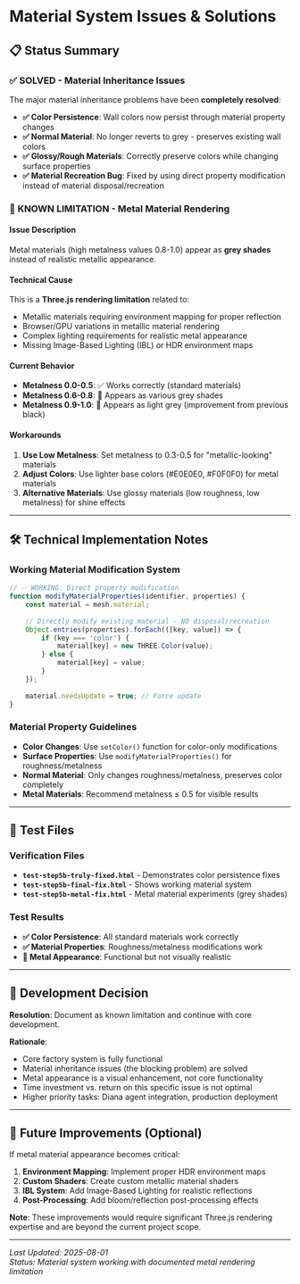 # Material System Issues & Solutions

## 📋 Status Summary

### ✅ **SOLVED - Material Inheritance Issues**
The major material inheritance problems have been **completely resolved**:

- **✅ Color Persistence**: Wall colors now persist through material property changes
- **✅ Normal Material**: No longer reverts to grey - preserves existing wall colors
- **✅ Glossy/Rough Materials**: Correctly preserve colors while changing surface properties
- **✅ Material Recreation Bug**: Fixed by using direct property modification instead of material disposal/recreation

### 🔄 **KNOWN LIMITATION - Metal Material Rendering**

#### Issue Description
Metal materials (high metalness values 0.8-1.0) appear as **grey shades** instead of realistic metallic appearance.

#### Technical Cause
This is a **Three.js rendering limitation** related to:
- Metallic materials requiring environment mapping for proper reflection
- Browser/GPU variations in metallic material rendering
- Complex lighting requirements for realistic metal appearance
- Missing Image-Based Lighting (IBL) or HDR environment maps

#### Current Behavior
- **Metalness 0.0-0.5**: ✅ Works correctly (standard materials)
- **Metalness 0.6-0.8**: 🔄 Appears as various grey shades  
- **Metalness 0.9-1.0**: 🔄 Appears as light grey (improvement from previous black)

#### Workarounds
1. **Use Low Metalness**: Set metalness to 0.3-0.5 for "metallic-looking" materials
2. **Adjust Colors**: Use lighter base colors (#E0E0E0, #F0F0F0) for metal materials
3. **Alternative Materials**: Use glossy materials (low roughness, low metalness) for shine effects

---

## 🛠️ Technical Implementation Notes

### Working Material Modification System
```javascript
// ✅ WORKING: Direct property modification
function modifyMaterialProperties(identifier, properties) {
    const material = mesh.material;
    
    // Directly modify existing material - NO disposal/recreation
    Object.entries(properties).forEach(([key, value]) => {
        if (key === 'color') {
            material[key] = new THREE.Color(value);
        } else {
            material[key] = value;
        }
    });
    
    material.needsUpdate = true; // Force update
}
```

### Material Property Guidelines
- **Color Changes**: Use `setColor()` function for color-only modifications
- **Surface Properties**: Use `modifyMaterialProperties()` for roughness/metalness
- **Normal Material**: Only changes roughness/metalness, preserves color completely
- **Metal Materials**: Recommend metalness ≤ 0.5 for visible results

---

## 🧪 Test Files

### Verification Files
- **`test-step5b-truly-fixed.html`** - Demonstrates color persistence fixes
- **`test-step5b-final-fix.html`** - Shows working material system
- **`test-step5b-metal-fix.html`** - Metal material experiments (grey shades)

### Test Results
- **✅ Color Persistence**: All standard materials work correctly
- **✅ Material Properties**: Roughness/metalness modifications work
- **🔄 Metal Appearance**: Functional but not visually realistic

---

## 🎯 Development Decision

**Resolution**: Document as known limitation and continue with core development.

**Rationale**:
- Core factory system is fully functional
- Material inheritance issues (the blocking problem) are solved
- Metal appearance is a visual enhancement, not core functionality
- Time investment vs. return on this specific issue is not optimal
- Higher priority tasks: Diana agent integration, production deployment

---

## 🔮 Future Improvements (Optional)

If metal material appearance becomes critical:
1. **Environment Mapping**: Implement proper HDR environment maps
2. **Custom Shaders**: Create custom metallic material shaders
3. **IBL System**: Add Image-Based Lighting for realistic reflections
4. **Post-Processing**: Add bloom/reflection post-processing effects

**Note**: These improvements would require significant Three.js rendering expertise and are beyond the current project scope.

---

*Last Updated: 2025-08-01*  
*Status: Material system working with documented metal rendering limitation*